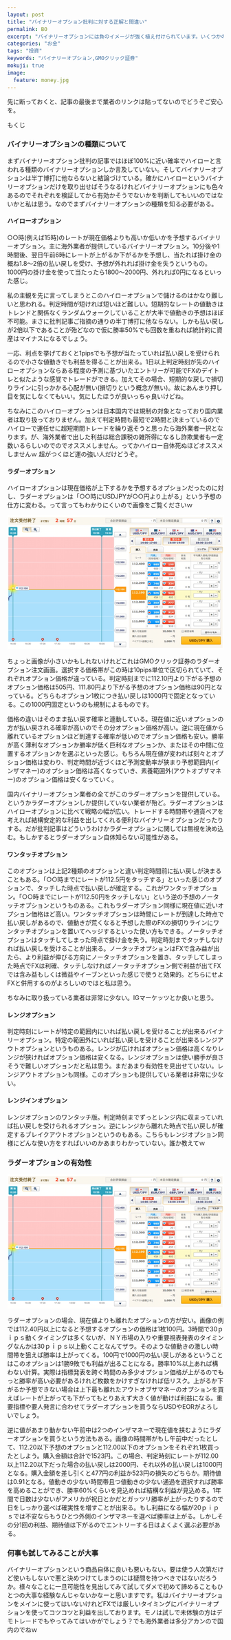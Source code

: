```yaml
---
layout: post
title: "バイナリーオプション批判に対する正解と間違い"
permalink: BO
excerpt: "バイナリーオプションには負のイメージが強く植え付けられています。いくつかのサイトでは詐欺だの業者のカモだのという投資以前の問題を指摘しています。しかしバイナリーオプションをまるっと批判するのはよろしくないと個人的に考えています。バイナリーオプションは漏れ無く悪でもないし使いどころも勿論あります。まずはバイナリーオプションの仕組みを理解しましょう。"
categories: "お金"
tags: "投資"
keywords: "バイナリーオプション,GMOクリック証券"
mokuji: true
image:
  feature: money.jpg
---
```


先に断っておくと、記事の最後まで業者のリンクは貼ってないのでどうぞご安心を。

<div id="mokuji"><span>もくじ</span></div>

### バイナリーオプションの種類について

まずバイナリーオプション批判の記事ではほぼ100%に近い確率でハイローと言われる種類のバイナリーオプションしか言及していない。そしてバイナリーオプションは半丁博打に他ならないと結論づけている。確かにハイローというバイナリーオプションだけを取り出せばそうなるけれどバイナリーオプションにも色々あるのでそれぞれを検証してから有効かそうでないかを判断してもいいのではないかと私は思う。なのでまずバイナリーオプションの種類を知る必要がある。

#### ハイローオプション

○○時(例えば15時)のレートが現在価格よりも高いか低いかを予想するバイナリーオプション。主に海外業者が提供しているバイナリーオプション。10分後や1時間後、翌日午前6時にレートが上がるか下がるかを予想し、当たれば掛け金の概ね1.8〜2倍の払い戻しを受け、予想が外れれば掛け金を失うというもの。1000円の掛け金を使って当たったら1800〜2000円、外れれば0円になるといった感じ。

私の主観を先に言ってしまうとこのハイローオプションで儲けるのはかなり難しいと思われる。判定時間が短ければ短いほど難しい。短期的なレートの値動きはトレンドと関係なくランダムウォークしていることが大半で値動きの予想はほぼ不可能。まさに批判記事ご指摘の通りの半丁博打に他ならない。しかも払い戻しが2倍以下であることが殆どなので仮に勝率50%でも回数を重ねれば統計的に資産はマイナスになるでしょう。

一応、利点を挙げておくと1pipsでも予想が当たっていれば払い戻しを受けられるので小さな値動きでも利益を得ることが出来る。1日以上判定時刻が先のハイローオプションならある程度の予測に基づいたエントリーが可能でFXのデイトレと似たような感覚でトレードができる。加えてその場合、短期的な戻しで損切りラインに引っかかる心配が無い(損切りという概念が無い)。故にあんまり押し目を気にしなくてもいい。気にしたほうが良いっちゃ良いけどね。

ちなみにこのハイローオプションは日本国内では規制の対象となっており国内業者は取り扱っておりません。加えて判定時間も最短で2時間と決まっているのでハイローで運任せに超短期間トレードを繰り返そうと思ったら海外業者一択となります。が、海外業者で出した利益は総合課税の雑所得になるし詐欺業者も一定数いるらしいのでのでオススメしません。ってかハイロー自体死ぬほどオススメしませんｗ
超がつくほど運の強い人だけどうぞ。

#### ラダーオプション

ハイローオプションは現在価格が上下するかを予想するオプションだったのに対し、ラダーオプションは「○○時にUSDJPYが○○円より上がる」という予想の仕方に変わる。って言ってもわかりにくいので画像をご覧くださいｗ

<img alt="ラダーオプション画像" src="https://raw.githubusercontent.com/photoAntenna/photoAntenna.github.io/master/img/BO.jpg">

ちょっと画像が小さいかもしれないけれどこれはGMOクリック証券のラダーオプション注文画面。選択する価格帯がこの時は10pips単位で区切られていて、それぞれオプション価格が違っている。判定時刻までに112.10円より下がる予想のオプション価格は505円、111.80円より下がる予想のオプション価格は90円となっている。どちらもオプション1枚につき払い戻しは1000円で固定となっている。この1000円固定というのも規制によるものです。

価格の違いはそのまま払い戻す確率と連動している。現在値に近いオプションの方が払い戻される確率が高いのでその分オプション価格が高い。逆に現在値から離れているオプションほど到達する確率が低いのでオプション価格も安い。勝率が高く薄利なオプションか勝率が低く巨利なオプションか、またはその中間に位置するオプションかを選ぶといった感じ。もちろん現在値が変われば刻々とオプション価格は変わり、判定時間が近づくほど予測変動率が狭まり予想範囲内(インザマネー)のオプション価格は高くなっていき、素養範囲外(アウトオブザマネー)のオプション価格は安くなっていく。

国内バイナリーオプション業者の全てがこのラダーオプションを提供している。というかラダーオプションしか提供していない業者が殆ど。ラダーオプションはハイローオプションに比べて戦略の幅が広い。トレードする時間帯や通貨ペアを考えれば結構安定的な利益を出してくれる便利なバイナリーオプションだったりする。だが批判記事はどういうわけかラダーオプションに関しては無視を決め込む。もしかするとラダーオプション自体知らない可能性がある。

#### ワンタッチオプション

このオプションは上記2種類のオプションと違い判定時間前に払い戻しが決まることもある。「○○時までにレートが112.5円をタッチする」といった感じのオプションで、タッチした時点で払い戻しが確定する。これがワンタッチオプション。「○○時までにレートが112.50円をタッチしない」という逆の予想のノータッチオプションというものある。これもラダーオプション同様に現在値に近いオプション価格ほど高い。ワンタッチオプションは時間にレートが到達した時点で払い戻しがあるので、値動きが荒くなると予想した際のFXの損切りラインにワンタッチオプションを置いてヘッジするといった使い方もできる。ノータッチオプションはタッチしてしまった時点で掛け金を失う。判定時刻までタッチしなければ払い戻しを受けることが出来る。ノータッチオプションはFXで含み益が出たら、より利益が伸びる方向にノータッチオプションを置き、タッチしてしまった時点でFXは利確、タッチしなければノータッチオプション側で利益が出てFXでは含み益もしくは微益やイーブンといった感じで使うと効果的。どちらにせよFXと併用するのがよろしいのではと私は思う。

ちなみに取り扱っている業者は非常に少ない。IGマーケッツとか良いと思う。

#### レンジオプション

判定時刻にレートが特定の範囲内にいれば払い戻しを受けることが出来るバイナリーオプション。特定の範囲外にいれば払い戻しを受けることが出来るレンジアウトオプションというものある。レンジが広ければオプション価格は高くなりレンジが狭ければオプション価格は安くなる。レンジオプションは使い勝手が良さそうで難しいオプションだと私は思う。まだあまり有効性を見出せていない。レンジアウトオプションも同様。このオプションも提供している業者は非常に少ない。

#### レンジインオプション

レンジオプションのワンタッチ版。判定時刻までずっとレンジ内に収まっていれば払い戻しを受けられるオプション。逆にレンジから離れた時点で払い戻しが確定するブレイクアウトオプションというのもある。こちらもレンジオプション同様にどんな使い方をすればいいのかあまりわかっていない。誰か教えてｗ

### ラダーオプションの有効性

<img alt="ラダーオプション画像" src="https://raw.githubusercontent.com/photoAntenna/photoAntenna.github.io/master/img/BO.jpg">

ラダーオプションの場合、現在値よりも離れたオプションの方が安い。画像の例では112.40円以上になると予想するオプションの価格は1枚100円。3時間で30ｐｉｐｓ動くタイミングは多くないが、ＮＹ市場の入りや重要視表発表のタイミングなんかは30ｐｉｐｓ以上動くことなんてザラ。そのような値動きの激しい時間帯を狙えば勝率は上がってくる。100円で1000円の払い戻しがあるということはこのオプションは1勝9敗でも利益が出ることになる。勝率10%以上あれば構わない計算。実際は指標発表を跨ぐ時間のみ多少オプション価格が上がるのでもっと勝率が高い必要があるけれど枚数をかけすぎなければ低リスク。上がるか下がるか予想できない場合は上下最も離れたアウトオブザマネーのオプションを買えばレートが上がっても下がってもとりあえず大きく値が動けば利益になる。重要指標や要人発言に合わせてラダーオプションを買うならUSDやEORがよろしいでしょう。

逆に値があまり動かない午前中は2つのインザマネーで現在値を挟むようにラダーオプションを買うという方法もある。画像の時間帯がもし午前中だったとして、112.20以下予想のオプションと112.00以下のオプションをそれぞれ1枚買ったとしよう。購入金額は合計で1523円。この場合、判定時刻にレートが112.00以上112.20以下だった場合の払い戻しは2000円、それ以外の払い戻しは1000円となる。購入金額を差し引くと477円の利益か523円の損失のどちらか。期待値は0.91となる。値動きの少ない時間帯且つ値動きの少ない通過を選択すれば勝率を高めることができ、勝率60%くらいを見込めれば結構な利益が見込める。1年間で日数は少ないがアメリカが祝日とかだとガッツリ勝率が上がったりするので日をしっかり選べば確実性を増すことが出来る。もし利益になる幅が20ｐｉｐｓでは不安ならもうひとつ外側のインザマネーを選べば勝率は上がる。しかしその分1回の利益、期待値は下がるのでエントリーする日はよくよく選ぶ必要がある。

### 何事も試してみることが大事

バイナリーオプションという商品自体に良いも悪いもない。要は使う人次第だけど使いもしないで悪と決めつけてしまうのには疑問を持つべきではないだろうか。様々なことに一旦可能性を見出してみて試してダメで初めて諦めることもひとつの大事な経験なんじゃないかなーと思いますです。私はバイナリーオプションをメインに使ってはいないけれどFXでは厳しいタイミングにバイナリーオプションを使ってコツコツと利益を出しております。モノは試しで未体験の方はデモトレードでもやってみてはいかがでしょう？でも海外業者は多分アカンので国内のでねｗ